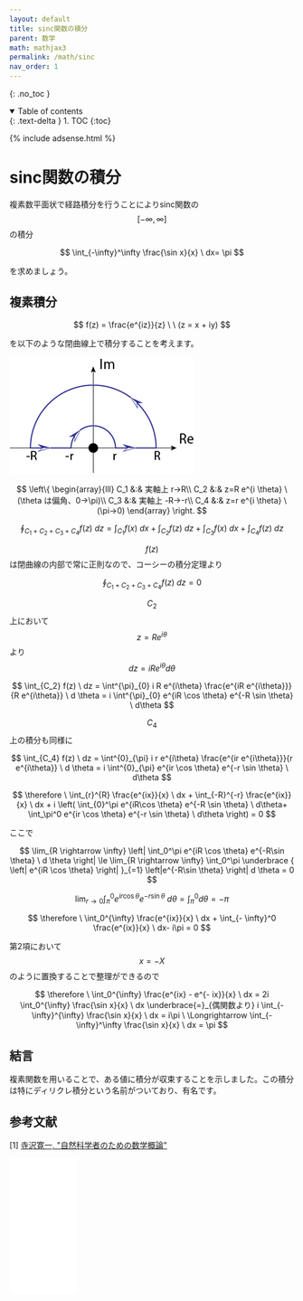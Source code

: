 ```yaml
---
layout: default
title: sinc関数の積分
parent: 数学
math: mathjax3
permalink: /math/sinc
nav_order: 1
---
```


{: .no_toc }

<details open markdown="block">
  <summary>
    Table of contents
  </summary>
  {: .text-delta }
1. TOC
{:toc}
</details>

{% include adsense.html %}

# sinc関数の積分

複素数平面状で経路積分を行うことによりsinc関数の$$[-\infty, \infty]$$の積分

$$
\int_{-\infty}^\infty \frac{\sin x}{x} \ dx= \pi
$$

を求めましょう。

## 複素積分

$$
f(z) = \frac{e^{iz}}{z} \ \ (z = x + iy)
$$

を以下のような閉曲線上で積分することを考えます。

![sinc.png](/assets/images/math/sinc.png)

$$
\left\{ \begin{array}{lll}
C_1 &:& 実軸上 r→R\\
C_2 &:& z=R e^{i \theta} \ (\theta は偏角、0→\pi)\\
C_3 &:& 実軸上 -R→-r\\
C_4 &:& z=r e^{i \theta} \ (\pi→0)
\end{array} \right.
$$

$$
\oint_{C_1 +C_2 +C_3 +C_4} f(z) \ dz 
= \int_{C_1} f(x) \ dx +\int_{C_2} f(z) \ dz + \int_{C_3} f(x) \ dx + \int_{C_4} f(z) \ dz 
$$

$$f(z)$$は閉曲線の内部で常に正則なので、コーシーの積分定理より

$$
\oint_{C_1 +C_2 +C_3 +C_4} f(z) \ dz = 0 
$$

$$C_2$$上において$$z=Re^{i\theta}$$より$$dz=iRe^{i\theta} d\theta$$

$$
\int_{C_2} f(z) \ dz 
= \int^{\pi}_{0} i R e^{i\theta} \frac{e^{iR e^{i\theta}}}{R e^{i\theta}} \ d \theta 
= i \int^{\pi}_{0} e^{iR \cos \theta} e^{-R \sin \theta} \ d\theta
$$

$$C_4$$上の積分も同様に

$$
\int_{C_4} f(z) \ dz 
= \int^{0}_{\pi} i r e^{i\theta} \frac{e^{ir e^{i\theta}}}{r e^{i\theta}} \ d \theta
= i \int^{0}_{\pi} e^{ir \cos \theta} e^{-r \sin \theta} \ d\theta
$$

$$
\therefore \ \int_{r}^{R} \frac{e^{ix}}{x} \ dx + \int_{-R}^{-r} \frac{e^{ix}}{x} \ dx + i \left( \int_{0}^\pi e^{iR\cos \theta} e^{-R \sin \theta} \  d\theta+ \int_\pi^0 e^{ir \cos \theta} e^{-r \sin \theta} \  d\theta \right) 
= 0
$$

ここで

$$
\lim_{R \rightarrow \infty} \left| \int_0^\pi e^{iR \cos \theta} e^{-R\sin \theta} \  d \theta \right| 
\le \lim_{R \rightarrow \infty} \int_0^\pi 
\underbrace { \left| e^{iR \cos \theta} \right| }_{=1} \left|e^{-R\sin \theta} \right| d \theta 
= 0 
$$

$$
\lim_{r \rightarrow 0} \int_\pi^0 e^{ir \cos \theta} e^{-r \sin \theta} \ d \theta 
= \int_\pi^0 d \theta 
= - \pi
$$

$$
\therefore \ \int_0^{\infty}  \frac{e^{ix}}{x} \ dx + \int_{- \infty}^0 \frac{e^{ix}}{x} \ dx- i\pi 
= 0 
$$

第2項において$$x=-X$$のように置換することで整理ができるので

$$
\therefore \ \int_0^{\infty} \frac{e^{ix} - e^{- ix}}{x} \ dx
= 2i \int_0^{\infty} \frac{\sin x}{x} \ dx
\underbrace{=}_{偶関数より} i \int_{-\infty}^{\infty} \frac{\sin x}{x} \ dx
= i\pi 
\ \Longrightarrow \int_{-\infty}^\infty \frac{\sin x}{x} \ dx 
= \pi 
$$

## 結言

複素関数を用いることで、ある値に積分が収束することを示しました。この積分は特にディリクレ積分という名前がついており、有名です。

## 参考文献

[1] [寺沢寛一, "自然科学者のための数学概論"](https://amzn.to/3UCy5qJ)  

<iframe sandbox="allow-popups allow-scripts allow-modals allow-forms allow-same-origin" style="width:120px;height:240px;" marginwidth="0" marginheight="0" scrolling="no" frameborder="0" src="//rcm-fe.amazon-adsystem.com/e/cm?lt1=_blank&bc1=000000&IS2=1&bg1=FFFFFF&fc1=000000&lc1=0000FF&t=nakasho010d-22&language=ja_JP&o=9&p=8&l=as4&m=amazon&f=ifr&ref=as_ss_li_til&asins=4000054805&linkId=3aafb100f03359a1c4c6594fa5a4fa61"></iframe>